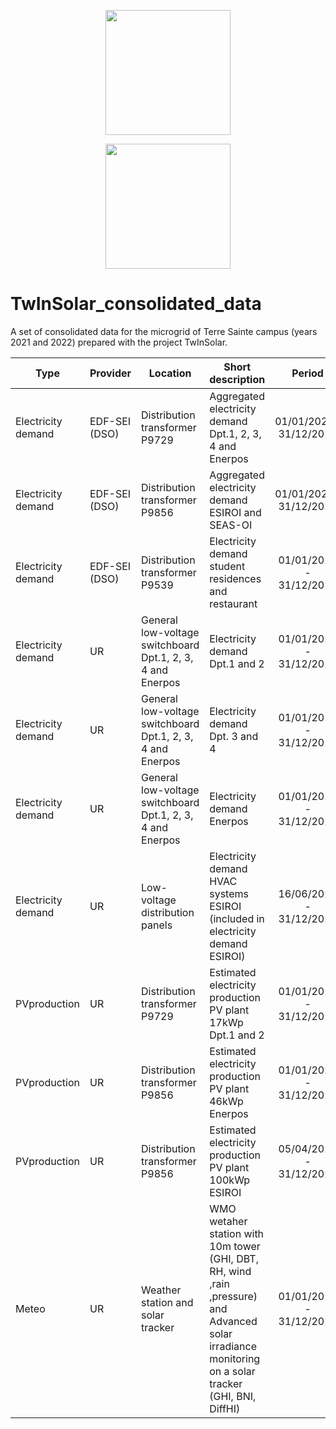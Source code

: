 <p align="center"><img src="https://twinsolar.eu/wp-content/uploads/2023/03/logo_twinsolar_seul.png" width="200"></p>
<p align="center"><img src="https://twinsolar.eu/wp-content/uploads/2023/03/EN_FundedbytheEU_RGB_POS.png" width="200"></p>

# TwInSolar_consolidated_data
A set of consolidated data for the  microgrid of Terre Sainte campus (years 2021 and 2022) prepared with the project TwInSolar.

|Type|Provider|Location|Short description|Period|File name|
|----|------|------|---------------|:-----:|-------|
|Electricity demand|EDF-SEI (DSO)|Distribution transformer P9729|Aggregated electricity demand Dpt.1, 2, 3, 4 and Enerpos|01/01/2021-31/12/2022|IUT_load.txt(column5)|
|Electricity demand|EDF-SEI (DSO)|Distribution transformer P9856|Aggregated electricity demand ESIROI and SEAS-OI|01/01/2021-31/12/2022|ESIROI_SEASOI.txt|
|Electricity demand|EDF-SEI (DSO)|Distribution transformer P9539|Electricity demand student residences and restaurant|01/01/2021 - 31/12/2022|CROUS_load.txt|
|Electricity demand|UR|General low-voltage switchboard Dpt.1, 2, 3, 4 and Enerpos|Electricity demand Dpt.1 and 2|01/01/2021 - 31/12/2022|IUT_load.txt (column2)|
|Electricity demand|UR|General low-voltage switchboard Dpt.1, 2, 3, 4 and Enerpos|Electricity demand Dpt. 3 and 4|01/01/2021 - 31/12/2022|IUT_load.txt(column3)|
|Electricity demand|UR|General low-voltage switchboard Dpt.1, 2, 3, 4 and Enerpos|Electricity demand Enerpos|01/01/2021 - 31/12/2022|IUT_load.txt(column4)|
|Electricity demand|UR|Low-voltage distribution panels|Electricity demand HVAC systems ESIROI (included in electricity demand ESIROI)|16/06/2021 - 31/12/2022|ESIROI_IUT2_GF.txt|
|PVproduction|UR|Distribution transformer P9729|Estimated electricity production PV plant 17kWp Dpt.1 and 2|01/01/2021 - 31/12/2022|Dpt_1_2_PV.txt|
|PVproduction|UR|Distribution transformer P9856|Estimated electricity production PV plant 46kWp Enerpos|01/01/2021 - 31/12/2022|ENERPOS_PV.txt|
|PVproduction|UR|Distribution transformer P9856|Estimated electricity production PV plant 100kWp ESIROI|05/04/2022 - 31/12/2022|ESIROI_PV.txt|
|Meteo|UR|Weather station and solar tracker|WMO wetaher station with 10m tower (GHI, DBT, RH, wind ,rain ,pressure) and Advanced solar irradiance monitoring on a solar tracker (GHI, BNI, DiffHI)|01/01/2021 - 31/12/2022|Meteo_Terre_Sainte.txt|
